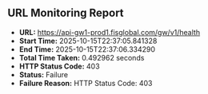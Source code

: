## URL Monitoring Report

- **URL:** https://api-gw1-prod1.fisglobal.com/gw/v1/health
- **Start Time:** 2025-10-15T22:37:05.841328
- **End Time:** 2025-10-15T22:37:06.334290
- **Total Time Taken:** 0.492962 seconds
- **HTTP Status Code:** 403
- **Status:** Failure
- **Failure Reason:** HTTP Status Code: 403
